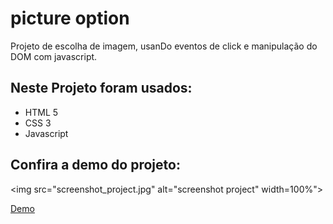# picture option
Projeto de escolha de imagem, usanDo eventos de click e manipulação do DOM com javascript.

## Neste Projeto foram usados:
- HTML 5
- CSS 3
- Javascript

## Confira a demo do projeto:

<img src="screenshot_project.jpg" alt="screenshot project" width=100%">

<a href="https://thailoeduardo.github.io/picture_option/">Demo</a>
